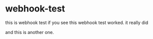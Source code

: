 # webhook-test
this is webhook test
if you see this webhook test worked. it really did


and this is another one.
